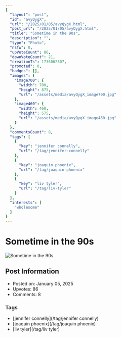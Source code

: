 ```yaml
---
{
  "layout": "post",
  "id": "avyQygX",
  "url": "/2025/01/05/avyQygX.html",
  "post_url": "/2025/01/05/avyQygX.html",
  "title": "Sometime in the 90s",
  "description": "",
  "type": "Photo",
  "nsfw": 0,
  "upVoteCount": 86,
  "downVoteCount": 21,
  "creationTs": 1736062307,
  "promoted": 0,
  "badges": [],
  "images": {
    "image700": {
      "width": 700,
      "height": 875,
      "url": "/assets/media/avyQygX_image700.jpg"
    },
    "image460": {
      "width": 460,
      "height": 575,
      "url": "/assets/media/avyQygX_image460.jpg"
    }
  },
  "commentsCount": 8,
  "tags": [
    {
      "key": "jennifer connelly",
      "url": "/tag/jennifer-connelly"
    },
    {
      "key": "joaquin phoenix",
      "url": "/tag/joaquin-phoenix"
    },
    {
      "key": "liv tyler",
      "url": "/tag/liv-tyler"
    }
  ],
  "interests": [
    "wholesome"
  ]
}
---
```


# Sometime in the 90s

![Sometime in the 90s](/assets/media/avyQygX_image700.jpg)

## Post Information

- Posted on: January 05, 2025
- Upvotes: 86
- Comments: 8

### Tags

- [jennifer connelly](/tag/jennifer connelly)
- [joaquin phoenix](/tag/joaquin phoenix)
- [liv tyler](/tag/liv tyler)
